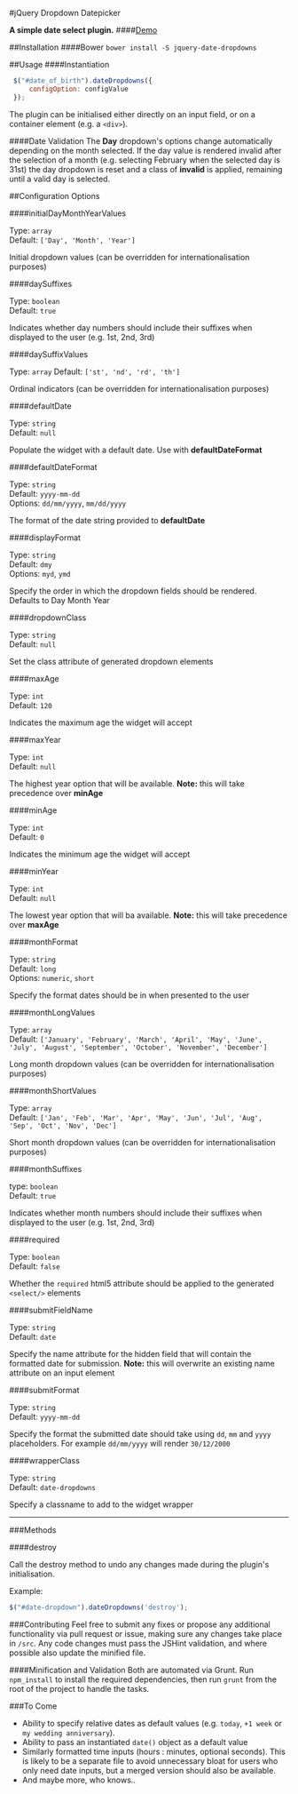 #jQuery Dropdown Datepicker

**A simple date select plugin.**
####[Demo](http://icklechris.github.io/jquery-date-dropdowns/)

##Installation
####Bower
`bower install -S jquery-date-dropdowns`

##Usage
####Instantiation

```js
 $("#date_of_birth").dateDropdowns({
     configOption: configValue
 });
```

The plugin can be initialised either directly on an input field, or on a container element (e.g. a `<div>`).

####Date Validation
The **Day** dropdown's options change automatically depending on the month selected. If the day value is rendered invalid after the selection of a month (e.g. selecting February when the selected day is 31st) the day dropdown is reset and a class of **invalid** is applied, remaining until a valid day is selected.

##Configuration Options

####initialDayMonthYearValues

Type: `array`  
Default: `['Day', 'Month', 'Year']`  

Initial dropdown values (can be overridden for internationalisation purposes)

####daySuffixes

Type: `boolean`  
Default: `true`

Indicates whether day numbers should include their suffixes when displayed to the user (e.g. 1st, 2nd, 3rd)

####daySuffixValues

Type: `array`
Default: `['st', 'nd', 'rd', 'th']`

Ordinal indicators (can be overridden for internationalisation purposes)

####defaultDate

Type: `string`  
Default: `null`

Populate the widget with a default date. Use with **defaultDateFormat**

####defaultDateFormat

Type: `string`  
Default: `yyyy-mm-dd`  
Options: `dd/mm/yyyy`, `mm/dd/yyyy`

The format of the date string provided to **defaultDate**

####displayFormat

Type: `string`  
Default: `dmy`  
Options: `myd`, `ymd`

Specify the order in which the dropdown fields should be rendered. Defaults to Day Month Year

####dropdownClass

Type: `string`  
Default: `null`  

Set the class attribute of generated dropdown elements

####maxAge

Type: `int`  
Default: `120`

Indicates the maximum age the widget will accept

####maxYear

Type: `int`  
Default: `null`

The highest year option that will be available. **Note:** this will take precedence over **minAge**

####minAge

Type: `int`  
Default: `0`

Indicates the minimum age the widget will accept

####minYear

Type: `int`  
Default: `null`

The lowest year option that will ba available. **Note:** this will take precedence over **maxAge**

####monthFormat

Type: `string`  
Default: `long`  
Options: `numeric`, `short`

Specify the format dates should be in when presented to the user

####monthLongValues

Type: `array`  
Default: `['January', 'February', 'March', 'April', 'May', 'June', 'July', 'August', 'September', 'October', 'November', 'December']`  

Long month dropdown values (can be overridden for internationalisation purposes)

####monthShortValues

Type: `array`  
Default: `['Jan', 'Feb', 'Mar', 'Apr', 'May', 'Jun', 'Jul', 'Aug', 'Sep', 'Oct', 'Nov', 'Dec']`  

Short month dropdown values (can be overridden for internationalisation purposes)

####monthSuffixes

type: `boolean`  
Default: `true`

Indicates whether month numbers should include their suffixes when displayed to the user (e.g. 1st, 2nd, 3rd)

####required

Type: `boolean`  
Default: `false`

Whether the `required` html5 attribute should be applied to the generated `<select/>` elements

####submitFieldName

Type: `string`  
Default: `date`  

Specify the name attribute for the hidden field that will contain the formatted date for submission. **Note:** this will overwrite an existing name attribute on an input element

####submitFormat

Type: `string`  
Default: `yyyy-mm-dd`  

Specify the format the submitted date should take using `dd`, `mm` and `yyyy` placeholders. For example `dd/mm/yyyy` will render `30/12/2000`

####wrapperClass

Type: `string`  
Default: `date-dropdowns`  

Specify a classname to add to the widget wrapper

---

###Methods

####destroy

Call the destroy method to undo any changes made during the plugin's initialisation.

Example:

```js
$("#date-dropdown").dateDropdowns('destroy');
```

###Contributing
Feel free to submit any fixes or propose any additional functionality via pull request or issue, making sure any changes take place in `/src`. Any code changes must pass the JSHint validation, and where possible also update the minified file.

####Minification and Validation
Both are automated via Grunt. Run `npm_install` to install the required dependencies, then run `grunt` from the root of the project to handle the tasks.

###To Come
- Ability to specify relative dates as default values (e.g. `today`, `+1 week` or `my wedding anniversary`).
- Ability to pass an instantiated `date()` object as a default value
- Similarly formatted time inputs (hours : minutes, optional seconds). This is likely to be a separate file to avoid unnecessary bloat for users who only need date inputs, but a merged version should also be available.
- And maybe more, who knows..
